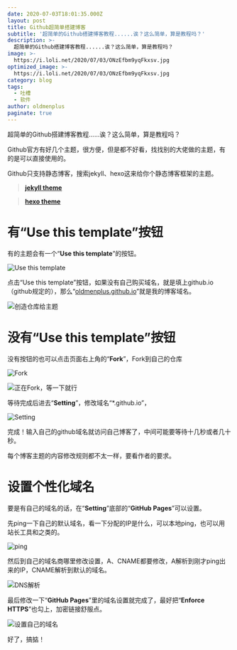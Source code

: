 ```yaml
---
date: 2020-07-03T18:01:35.000Z
layout: post
title: Github超简单搭建博客
subtitle: '超简单的Github搭建博客教程......诶？这么简单，算是教程吗？'
description: >-
  超简单的Github搭建博客教程......诶？这么简单，算是教程吗？
image: >-
  https://i.loli.net/2020/07/03/ONzEfbm9yqFkxsv.jpg
optimized_image: >-
  https://i.loli.net/2020/07/03/ONzEfbm9yqFkxsv.jpg
category: blog
tags:
  - 吐槽
  - 软件
author: oldmenplus
paginate: true
---
```

超简单的Github搭建博客教程......诶？这么简单，算是教程吗？

Github官方有好几个主题，很方便，但是都不好看，找找别的大佬做的主题，有的是可以直接使用的。

Github只支持静态博客，搜索jekyll、hexo这来给你个静态博客框架的主题。

> [**jekyll theme**](https://github.com/search?q=Jekyll+theme "jekyll theme")

> [**hexo theme**](https://github.com/search?q=hexo+theme "hexo theme")

# 有“Use this template”按钮

有的主题会有一个“**Use this template**”的按钮。

![Use this template](https://i.loli.net/2020/07/03/cV5KMHdRqyhQki4.png "442")

点击“Use this template”按钮，如果没有自己购买域名，就是填上github.io（github规定的），那么“[oldmenplus.github.io](http://oldmenplus.github.io "oldmenplus.github.io")”就是我的博客域名。

![创造仓库给主题](https://i.loli.net/2020/07/03/p1C8yUNT7qbKBJF.png "创造仓库给主题")

# 没有“Use this template”按钮

没有按钮的也可以点击页面右上角的“**Fork**”，Fork到自己的仓库

![Fork](https://i.loli.net/2020/07/03/TJUOEo1LzifYMSh.png "Fork")

![正在Fork，等一下就行](https://i.loli.net/2020/07/03/LxlyzCTd4XMJ6NE.png "等一下")

等待完成后进去“**Setting**”，修改域名“*.github.io”，

![Setting](https://i.loli.net/2020/07/03/ZG6SB3agc1DRzPq.png "Setting")

完成！输入自己的github域名就访问自己博客了，中间可能要等待十几秒或者几十秒。

每个博客主题的内容修改规则都不太一样，要看作者的要求。

# 设置个性化域名

要是有自己的域名的话，在“**Setting**”底部的“**GitHub Pages**”可以设置。

先ping一下自己的默认域名，看一下分配的IP是什么，可以本地ping，也可以用站长工具和之类的。

![ping](https://i.loli.net/2020/07/03/ihQs86dCbqNXVjc.png "ping")

然后到自己的域名商哪里修改设置，A、CNAME都要修改，A解析到刚才ping出来的IP，CNAME解析到默认的域名。

![DNS解析](https://i.loli.net/2020/07/03/qVJuLStcXKCOIHy.png "DNS解析")

最后修改一下“**GitHub Pages**”里的域名设置就完成了，最好把“**Enforce HTTPS**”也勾上，加密链接舒服点。

![设置自己的域名](https://i.loli.net/2020/07/03/8IK7yjt4o3FrCai.png "设置个性化域名")

好了，搞掂！